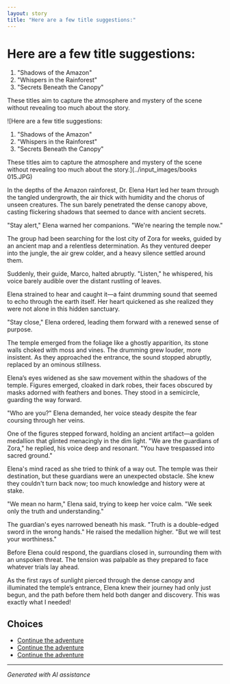 ```yaml
---
layout: story
title: "Here are a few title suggestions:"
---
```


# Here are a few title suggestions:

1. "Shadows of the Amazon"
2. "Whispers in the Rainforest"
3. "Secrets Beneath the Canopy"

These titles aim to capture the atmosphere and mystery of the scene without revealing too much about the story.

![Here are a few title suggestions:

1. "Shadows of the Amazon"
2. "Whispers in the Rainforest"
3. "Secrets Beneath the Canopy"

These titles aim to capture the atmosphere and mystery of the scene without revealing too much about the story.](../input_images/books 015.JPG)

In the depths of the Amazon rainforest, Dr. Elena Hart led her team through the tangled undergrowth, the air thick with humidity and the chorus of unseen creatures. The sun barely penetrated the dense canopy above, casting flickering shadows that seemed to dance with ancient secrets.

"Stay alert," Elena warned her companions. "We're nearing the temple now."

The group had been searching for the lost city of Zora for weeks, guided by an ancient map and a relentless determination. As they ventured deeper into the jungle, the air grew colder, and a heavy silence settled around them.

Suddenly, their guide, Marco, halted abruptly. "Listen," he whispered, his voice barely audible over the distant rustling of leaves.

Elena strained to hear and caught it—a faint drumming sound that seemed to echo through the earth itself. Her heart quickened as she realized they were not alone in this hidden sanctuary.

"Stay close," Elena ordered, leading them forward with a renewed sense of purpose.

The temple emerged from the foliage like a ghostly apparition, its stone walls choked with moss and vines. The drumming grew louder, more insistent. As they approached the entrance, the sound stopped abruptly, replaced by an ominous stillness.

Elena’s eyes widened as she saw movement within the shadows of the temple. Figures emerged, cloaked in dark robes, their faces obscured by masks adorned with feathers and bones. They stood in a semicircle, guarding the way forward.

"Who are you?" Elena demanded, her voice steady despite the fear coursing through her veins.

One of the figures stepped forward, holding an ancient artifact—a golden medallion that glinted menacingly in the dim light. "We are the guardians of Zora," he replied, his voice deep and resonant. "You have trespassed into sacred ground."

Elena's mind raced as she tried to think of a way out. The temple was their destination, but these guardians were an unexpected obstacle. She knew they couldn't turn back now; too much knowledge and history were at stake.

"We mean no harm," Elena said, trying to keep her voice calm. "We seek only the truth and understanding."

The guardian's eyes narrowed beneath his mask. "Truth is a double-edged sword in the wrong hands." He raised the medallion higher. "But we will test your worthiness."

Before Elena could respond, the guardians closed in, surrounding them with an unspoken threat. The tension was palpable as they prepared to face whatever trials lay ahead.

As the first rays of sunlight pierced through the dense canopy and illuminated the temple’s entrance, Elena knew their journey had only just begun, and the path before them held both danger and discovery.
    This was exactly what I needed!


## Choices

* [Continue the adventure](./20221014_111722.md)
* [Continue the adventure](./captain.md)
* [Continue the adventure](./20221113_161248.md)


---
*Generated with AI assistance*
